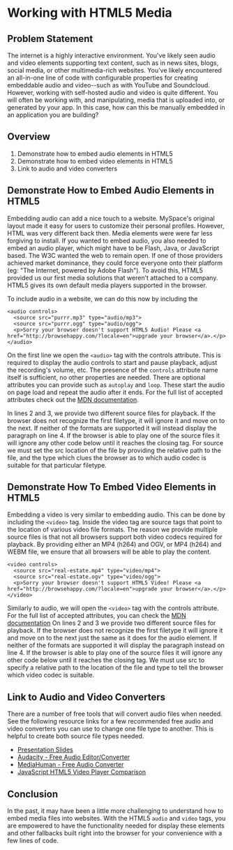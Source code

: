# Working with HTML5 Media

## Problem Statement
The internet is a highly interactive environment. You've likely seen audio and 
video elements supporting text content, such as in news sites, blogs, social media,
or other multimedia-rich websites. You've likely encountered an all-in-one line of code
with configurable properties for creating embeddable audio and video--such as with 
YouTube and Soundcloud. However, working with self-hosted audio and video is quite 
different. You will often be working with, and manipulating, media that is uploaded 
into, or generated by your app. In this case, how can this be manually embedded in 
an application you are building?

## Overview
1. Demonstrate how to embed audio elements in HTML5
2. Demonstrate how to embed video elements in HTML5
3. Link to audio and video converters

## Demonstrate How to Embed Audio Elements in HTML5
Embedding audio can add a nice touch to a website. MySpace's original layout 
made it easy for users to customize their personal profiles. However, HTML 
was very different back then. Media elements were were far less forgiving to 
install. If you wanted to embed audio, you also needed to embed an audio player, 
which might have to be Flash, Java, or JavaScript based. The W3C wanted the web 
to remain open. If one of those providers achieved market dominance, they could 
force everyone onto their platform (eg: "The Internet, powered by Adobe Flash"). 
To avoid this, HTML5 provided us our first media solutions that weren't attached 
to a company. HTML5 gives its own default media players supported in the browser.

To include audio in a website, we can do this now by including the <audio> element. 
Enclosed within the audio element are source elements that point to the location of 
various audio file formats that will be compatible for all browsers. 
  
```
<audio controls>
  <source src="purrr.mp3" type="audio/mp3">
  <source src="purrr.ogg" type="audio/ogg">
  <p>Sorry your browser doesn't support HTML5 Audio! Please <a href="http://browsehappy.com/?locale=en">upgrade your browser</a>.</p>
</audio>
```

On the first line we open the `<audio>` tag with the controls attribute. This is required to 
display the audio controls to start and pause playback, adjust the recording's volume, etc. 
The presence of the `controls` attribute name itself is sufficient, no other properties are 
needed. There are optional attributes you can provide such as `autoplay` and `loop`. These 
start the audio on page load and repeat the audio after it ends. For the full list of 
accepted attributes check out the 
[MDN documentation](https://developer.mozilla.org/en-US/docs/Web/HTML/Element/audio). 

In lines 2 and 3, we provide two different source files for playback. If the browser does not 
recognize the first filetype, it will ignore it and move on to the next. If neither of 
the formats are supported it will instead display the paragraph on line 4. If the 
browser is able to play one of the source files it will ignore any other code 
below until it reaches the closing </audio> tag. For source we must set the src 
location of the file by providing the relative path to the file, and the type which 
clues the browser as to which audio codec is suitable for that particular filetype.

## Demonstrate How To Embed Video Elements in HTML5

Embedding a video is very similar to embedding audio. This can be done by including the `<video>`
tag. Inside the video tag are source tags that point to the location of various video file 
formats. The reason we provide multiple source files is that not all browsers support both 
video codecs required for playback. By providing either an MP4 (h264) and OGV, or MP4 (h264) 
and WEBM file, we ensure that all browsers will be able to play the content.

```
<video controls>
  <source src="real-estate.mp4" type="video/mp4">
  <source src="real-estate.ogv" type="video/ogg">
  <p>Sorry your browser doesn't support HTML5 Video! Please <a href="http://browsehappy.com/?locale=en">upgrade your browser</a>.</p>
</video>
```

Similarly to audio, we will open the `<video>` tag with the controls attribute. For 
the full list of accepted attributes, you can check the [MDN documentation](https://developer.mozilla.org/en-US/docs/Web/HTML/Element/video) 
On lines 2 and 3 we provide two different source files for playback. If the browser 
does not recognize the first filetype it will ignore it and move on to the next 
just the same as it does for the audio element. If neither of the formats are 
supported it will display the paragraph instead on line 4. If the browser is 
able to play one of the source files it will ignore any other code below 
until it reaches the closing </video> tag. We must use src to specify a 
relative path to the location of the file and type to tell the browser 
which video codec is suitable.

## Link to Audio and Video Converters
There are a number of free tools that will convert audio files when needed. 
See the following resource links for a few recommended free audio and video 
converters you can use to change one file type to another. This is helpful 
to create both source file types needed.
- [Presentation Slides](https://docs.google.com/presentation/d/1R2usO7eha-xvU6McOYjR8n2papGK-gzW_LwO4AM5NTA/edit?usp=sharing)
- [Audacity - Free Audio Editor/Converter](https://sourceforge.net/projects/audacity/)
- [MediaHuman - Free Audio Converter](http://www.mediahuman.com/audio-converter/)
- [JavaScript HTML5 Video Player Comparison](https://praegnanz.de/html5video/)

## Conclusion

In the past, it may have been a little more challenging to understand how to
embed media files into websites. With the HTML5 `audio` and `video` tags, you
are empowered to have the functionality needed for display these elements and 
other fallbacks built right into the browser for your convenience with a few 
lines of code. 
